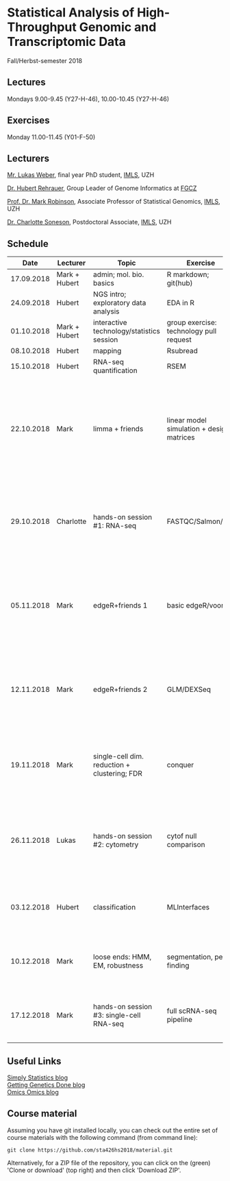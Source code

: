 # Statistical Analysis of High-Throughput Genomic and Transcriptomic Data 
Fall/Herbst-semester 2018

## Lectures
Mondays 9.00-9.45 (Y27-H-46), 10.00-10.45 (Y27-H-46)

## Exercises
Monday 11.00-11.45 (Y01-F-50)

## Lecturers

[Mr. Lukas Weber](https://github.com/lmweber), final year PhD student, [IMLS](http://www.imls.uzh.ch/index.html), UZH  

[Dr. Hubert Rehrauer](http://www.fgcz.ch/the-center/people/rehrauer.html), Group Leader of Genome Informatics at [FGCZ](http://www.fgcz.ch/)  

[Prof. Dr. Mark Robinson](https://robinsonlabuzh.github.io/), Associate Professor of Statistical Genomics, [IMLS](http://www.imls.uzh.ch/index.html), UZH  

[Dr. Charlotte Soneson](http://csoneson.github.io/), Postdoctoral Associate, [IMLS](http://www.imls.uzh.ch/index.html), UZH  


## Schedule

| Date  | Lecturer | Topic | Exercise | JC1 | JC2 |
| --- | --- | --- | --- | --- | --- |
| 17.09.2018  | Mark + Hubert  | admin; mol. bio. basics | R markdown; git(hub) | | |
| 24.09.2018  | Hubert | NGS intro; exploratory data analysis | EDA in R | | |
| 01.10.2018  | Mark + Hubert | interactive technology/statistics session  | group exercise: technology pull request | | |
| 08.10.2018  | Hubert | mapping  | Rsubread | | |
| 15.10.2018  | Hubert | RNA-seq quantification    | RSEM  | | |
| 22.10.2018  | Mark | limma + friends | linear model simulation + design matrices | [Averaged gene expressions for regression](http://www.web.stanford.edu/~hastie/Papers/averaged_regression.pdf) (AS, LB, MK) | [Detection and accurate false discovery rate control of differentially methylated regions from whole genome bisulfite sequencing](https://academic.oup.com/biostatistics/advance-article/doi/10.1093/biostatistics/kxy007/4899074) (DT, HP) |
| 29.10.2018  | Charlotte | hands-on session #1: RNA-seq  | FASTQC/Salmon/etc. | [Capturing Heterogeneity in Gene Expression Studies by Surrogate Variable Analysis](https://journals.plos.org/plosgenetics/article?id=10.1371/journal.pgen.0030161) (MS, CR) | X |
| 05.11.2018  | Mark | edgeR+friends 1 | basic edgeR/voom | [Overcoming systematic errors caused by log-transformation of normalized single-cell RNA sequencing data](https://www.biorxiv.org/content/early/2018/08/31/404962) (RB, RG) | tba (JC, TF, MS) |
| 12.11.2018  | Mark | edgeR+friends 2  | GLM/DEXSeq | [A general and flexible method for signal extraction from single-cell RNA-seq data](https://www.nature.com/articles/s41467-017-02554-5) (AL, VL)  | [Integrating single-cell transcriptomic data across different conditions, technologies, and species](https://www.nature.com/articles/nbt.4096) (PV, FN, ES) |
| 19.11.2018  | Mark | single-cell dim. reduction + clustering; FDR  | conquer | [Normalization of RNA-seq data using factor analysis of control genes or samples](https://www.ncbi.nlm.nih.gov/pmc/articles/PMC4404308/) (RM, JD, CV) | [Diffusion maps for high-dimensional single-cell analysis of differentiation data](10.1093/bioinformatics/btv325) (SP, GK) |
| 26.11.2018  | Lukas | hands-on session #2: cytometry  | cytof null comparison | [Epigenome-wide association studies without the need for cell-type composition](https://www.ncbi.nlm.nih.gov/pubmed/24464286) (RL, SG) | X |
| 03.12.2018  | Hubert | classification  | MLInterfaces | [Predicting cell types in single cell mass cytometry data](https://www.biorxiv.org/content/early/2018/05/07/316034) (CM, SS) | [Bayesian Trees for Automated Cytometry Data Analysis](https://www.biorxiv.org/content/early/2018/09/19/414904) (CB, XC)|
| 10.12.2018  | Mark | loose ends: HMM, EM, robustness   | segmentation, peak finding | [Differential expression analysis for sequence count data](https://genomebiology.biomedcentral.com/articles/10.1186/gb-2010-11-10-r106) (AA, PS) | [Visualizing Data using t-SNE](https://lvdmaaten.github.io/publications/papers/JMLR_2008.pdf) (MJT, TB, MP)  |    
| 17.12.2018  | Mark | hands-on session #3: single-cell RNA-seq  | full scRNA-seq pipeline | tba (SB,ST) | [Bayesian Trees for Automated Cytometry Data Analysis](https://www.biorxiv.org/content/early/2018/09/19/414904) (DS, JS, CL) |



## Useful Links
[Simply Statistics blog](https://simplystatistics.org/)  
[Getting Genetics Done blog](http://www.gettinggeneticsdone.com/)  
[Omics Omics blog](http://omicsomics.blogspot.ch/)  

## Course material

Assuming you have git installed locally, you can check out the entire set of course materials with the following command (from command line):
```
git clone https://github.com/sta426hs2018/material.git
```  
Alternatively, for a ZIP file of the repository, you can click on the (green) 'Clone or download' (top right) and then click 'Download ZIP'.
